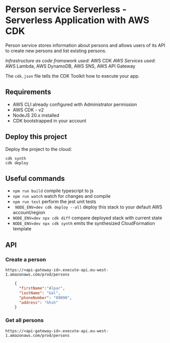 # Person service Serverless - Serverless Application with AWS CDK
Person service stores information about persons and allows users of its API
to create new persons and list existing persons.

_Infrastructure as code framework used_: AWS CDK
_AWS Services used_: AWS Lambda, AWS DynamoDB, AWS SNS, AWS API Gateway

The `cdk.json` file tells the CDK Toolkit how to execute your app.

## Requirements

- AWS CLI already configured with Administrator permission
- AWS CDK - v2
- NodeJS 20.x installed
- CDK bootstrapped in your account
## Deploy this project

Deploy the project to the cloud:

```
cdk synth
cdk deploy
```

## Useful commands

* `npm run build`   compile typescript to js
* `npm run watch`   watch for changes and compile
* `npm run test`    perform the jest unit tests
* ` NODE_ENV=dev cdk deploy --all`  deploy this stack to your default AWS account/region
* `NODE_ENV=dev npx cdk diff`    compare deployed stack with current state
* `NODE_ENV=dev npx cdk synth`   emits the synthesized CloudFormation template


## API

### Create a person

```https://<api-gateway-id>.execute-api.eu-west-1.amazonaws.com/prod/persons```

```json
    {
      "firstName":"Alpar",
      "lastName": "Gal",
      "phoneNumber": "09090",
      "address": "hhsh"
    }
```

### Get all persons

```https://<api-gateway-id>.execute-api.eu-west-1.amazonaws.com/prod/persons```

